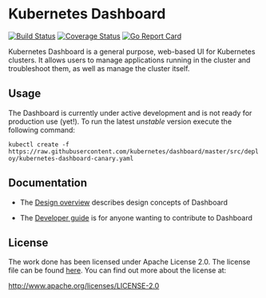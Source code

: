 # Kubernetes Dashboard
[![Build Status](https://travis-ci.org/kubernetes/dashboard.svg?branch=master)](https://travis-ci.org/kubernetes/dashboard)
[![Coverage Status](https://codecov.io/github/bryk/dashboard/coverage.svg?branch=master)](https://codecov.io/github/bryk/dashboard?branch=master)
[![Go Report Card](https://goreportcard.com/badge/github.com/kubernetes/dashboard)](https://goreportcard.com/badge/github.com/kubernetes/dashboard)

Kubernetes Dashboard is a general purpose, web-based UI for Kubernetes clusters. It allows users to
manage applications running in the cluster and troubleshoot them, as well as manage the cluster
itself.

## Usage

The Dashboard is currently under active development and is not ready for production use (yet!). To run the latest _unstable_ version execute the following command:

`kubectl create -f https://raw.githubusercontent.com/kubernetes/dashboard/master/src/deploy/kubernetes-dashboard-canary.yaml`

## Documentation

* The [Design overview](docs/design/README.md) describes design concepts of Dashboard

* The [Developer guide](docs/devel/README.md) is for anyone wanting to contribute to Dashboard


## License

The work done has been licensed under Apache License 2.0. The license file can be found
[here](LICENSE). You can find out more about the license at:

http://www.apache.org/licenses/LICENSE-2.0
